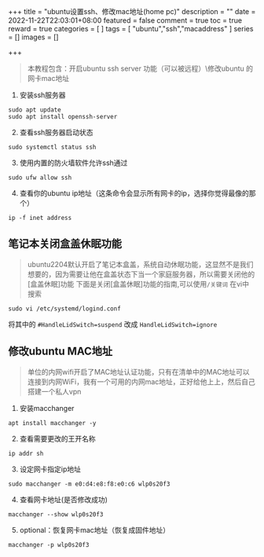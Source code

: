 +++
title = "ubuntu设置ssh、修改mac地址(home pc)"
description = ""
date = 2022-11-22T22:03:01+08:00
featured = false
comment = true
toc = true
reward = true
categories = [
]
tags = [
"ubuntu","ssh","macaddress"
]
series = []
images = []

+++
> 本教程包含：开启ubuntu ssh server 功能（可以被远程）\修改ubuntu 的 网卡mac地址

1. 安装ssh服务器
```
sudo apt update
sudo apt install openssh-server
```
2. 查看ssh服务器启动状态
```
sudo systemctl status ssh
```
3. 使用内置的防火墙软件允许ssh通过
```
sudo ufw allow ssh
```
4. 查看你的ubuntu ip地址（这条命令会显示所有网卡的ip，选择你觉得最像的那个）
```
ip -f inet address
```

## 笔记本关闭盒盖休眠功能
> ubuntu2204默认开启了笔记本盒盖，系统自动休眠功能，这显然不是我们想要的，因为需要让他在盒盖状态下当一个家庭服务器，所以需要关闭他的[盒盖休眠]功能
> 下面是关闭[盒盖休眠]功能的指南,可以使用`/关键词` 在vi中搜索
```
sudo vi /etc/systemd/logind.conf
```
将其中的
```#HandleLidSwitch=suspend```
改成
```HandleLidSwitch=ignore```


## 修改ubuntu MAC地址
> 单位的内网wifi开启了MAC地址认证功能，只有在清单中的MAC地址可以连接到内网WiFi，我有一个可用的内网mac地址，正好给他上上，然后自己搭建一个私人vpn
1. 安装macchanger
```
apt install macchanger -y
```
2. 查看需要更改的王开名称
```
ip addr sh
```
3. 设定网卡指定ip地址
```
sudo macchanger -m e0:d4:e8:f8:e0:c6 wlp0s20f3
```
4. 查看网卡地址(是否修改成功)
```
macchanger --show wlp0s20f3
```
5. optional：恢复网卡mac地址（恢复成固件地址）
```
macchanger -p wlp0s20f3
```
